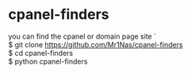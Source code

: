 # cpanel-finders
you can find the cpanel or domain page site `                         
$ git clone https://github.com/Mr1Nas/cpanel-finders                               
$ cd cpanel-finders                                    
$ python cpanel-finders
